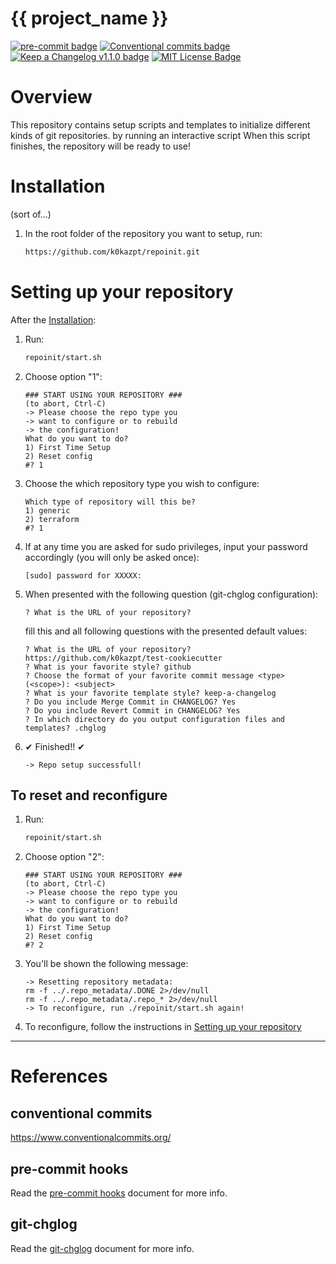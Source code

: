 # {{ project_name }}

[![pre-commit badge][pre-commit-badge]][pre-commit] [![Conventional commits badge][conventional-commits-badge]][conventional-commits] [![Keep a Changelog v1.1.0 badge][keep-a-changelog-badge]][keep-a-changelog] [![MIT License Badge][license-badge]][license]

# Overview
This repository contains setup scripts and templates to initialize different kinds of git repositories. by running an interactive script
When this script finishes, the repository will be ready to use!

# Installation
(sort of...)

1. In the root folder of the repository you want to setup, run:
    ```bash
    https://github.com/k0kazpt/repoinit.git
    ```

# Setting up your repository

After the [Installation](#Installation):
1. Run:
    ```bash
    repoinit/start.sh
    ```
2. Choose option "1":
    ```
    ### START USING YOUR REPOSITORY ###
    (to abort, Ctrl-C)
    -> Please choose the repo type you
    -> want to configure or to rebuild
    -> the configuration!
    What do you want to do?
    1) First Time Setup
    2) Reset config
    #? 1
    ```
3. Choose the which repository type you wish to configure:
    ```
    Which type of repository will this be?
    1) generic
    2) terraform
    #? 1
    ```
4. If at any time you are asked for sudo privileges, input your password accordingly (you will only be asked once):
    ```
    [sudo] password for XXXXX:
    ```
5. When presented with the following question (git-chglog configuration):
    ```
    ? What is the URL of your repository?
    ```
   fill this and all following questions with the presented default values:
    ```
    ? What is the URL of your repository? https://github.com/k0kazpt/test-cookiecutter
    ? What is your favorite style? github
    ? Choose the format of your favorite commit message <type>(<scope>): <subject>
    ? What is your favorite template style? keep-a-changelog
    ? Do you include Merge Commit in CHANGELOG? Yes
    ? Do you include Revert Commit in CHANGELOG? Yes
    ? In which directory do you output configuration files and templates? .chglog
    ```
6. ✔ Finished!! ✔
    ```
    -> Repo setup successfull!
    ```

## To reset and reconfigure
1. Run:
    ```bash
    repoinit/start.sh
    ```
2. Choose option "2":
    ```
    ### START USING YOUR REPOSITORY ###
    (to abort, Ctrl-C)
    -> Please choose the repo type you
    -> want to configure or to rebuild
    -> the configuration!
    What do you want to do?
    1) First Time Setup
    2) Reset config
    #? 2
    ```
3. You'll be shown the following message:
    ```
    -> Resetting repository metadata:
    rm -f ../.repo_metadata/.DONE 2>/dev/null
    rm -f ../.repo_metadata/.repo_* 2>/dev/null
    -> To reconfigure, run ./repoinit/start.sh again!
    ```
4. To reconfigure, follow the instructions in [Setting up your repository](#Setting-up-your-repository)

***
# References
## conventional commits
https://www.conventionalcommits.org/

## pre-commit hooks

Read the [pre-commit hooks](docs/pre-commit-hooks.md) document for more info.

## git-chglog

Read the [git-chglog](docs/git-chlog.md) document for more info.

[pre-commit]: https://github.com/pre-commit/pre-commit
[pre-commit-badge]: https://img.shields.io/badge/pre--commit-enabled-brightgreen?logo=pre-commit&logoColor=white
[conventional-commits-badge]: https://img.shields.io/badge/Conventional%20Commits-1.0.0-green.svg
[conventional-commits]: https://conventionalcommits.org
[keep-a-changelog-badge]: https://img.shields.io/badge/changelog-Keep%20a%20Changelog%20v1.1.0-%23E05735
[keep-a-changelog]: https://keepachangelog.com/en/1.0.0/
[license]: ./LICENSE
[license-badge]: https://img.shields.io/badge/license-MIT-green.svg
[changelog]: ./CHANGELOG.md
[changelog-badge]: https://img.shields.io/badge/changelog-Keep%20a%20Changelog%20v1.1.0-%23E05735
